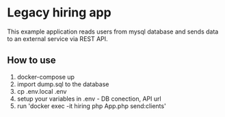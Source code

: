 # Legacy hiring app
This example application reads users from mysql database and sends data to an external service via REST API.

## How to use
1) docker-compose up
2) import dump.sql to the database
3) cp .env.local .env
4) setup your variables in .env - DB conection, API url
5) run 'docker exec -it hiring php App.php send:clients' 